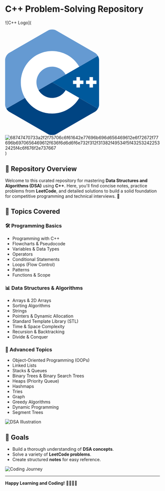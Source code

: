 # C++ Problem-Solving Repository

![C++ Logo](<?xml version="1.0" encoding="utf-8"?>
<!-- Generator: Adobe Illustrator 16.0.4, SVG Export Plug-In . SVG Version: 6.00 Build 0)  -->
<!DOCTYPE svg PUBLIC "-//W3C//DTD SVG 1.1//EN" "http://www.w3.org/Graphics/SVG/1.1/DTD/svg11.dtd">
<svg version="1.1" id="Layer_1" xmlns="http://www.w3.org/2000/svg" xmlns:xlink="http://www.w3.org/1999/xlink" x="0px" y="0px"
	 width="306px" height="344.35px" viewBox="0 0 306 344.35" enable-background="new 0 0 306 344.35" xml:space="preserve">
<path fill="#00599C" d="M302.107,258.262c2.401-4.159,3.893-8.845,3.893-13.053V99.14c0-4.208-1.49-8.893-3.892-13.052L153,172.175
	L302.107,258.262z"/>
<path fill="#004482" d="M166.25,341.193l126.5-73.034c3.644-2.104,6.956-5.737,9.357-9.897L153,172.175L3.893,258.263
	c2.401,4.159,5.714,7.793,9.357,9.896l126.5,73.034C147.037,345.401,158.963,345.401,166.25,341.193z"/>
<path fill="#659AD2" d="M302.108,86.087c-2.402-4.16-5.715-7.793-9.358-9.897L166.25,3.156c-7.287-4.208-19.213-4.208-26.5,0
	L13.25,76.19C5.962,80.397,0,90.725,0,99.14v146.069c0,4.208,1.491,8.894,3.893,13.053L153,172.175L302.108,86.087z"/>
<g>
	<path fill="#FFFFFF" d="M153,274.175c-56.243,0-102-45.757-102-102s45.757-102,102-102c36.292,0,70.139,19.53,88.331,50.968
		l-44.143,25.544c-9.105-15.736-26.038-25.512-44.188-25.512c-28.122,0-51,22.878-51,51c0,28.121,22.878,51,51,51
		c18.152,0,35.085-9.776,44.191-25.515l44.143,25.543C223.142,254.644,189.294,274.175,153,274.175z"/>
</g>
<g>
	<polygon fill="#FFFFFF" points="255,166.508 243.666,166.508 243.666,155.175 232.334,155.175 232.334,166.508 221,166.508 
		221,177.841 232.334,177.841 232.334,189.175 243.666,189.175 243.666,177.841 255,177.841 	"/>
</g>
<g>
	<polygon fill="#FFFFFF" points="297.5,166.508 286.166,166.508 286.166,155.175 274.834,155.175 274.834,166.508 263.5,166.508 
		263.5,177.841 274.834,177.841 274.834,189.175 286.166,189.175 286.166,177.841 297.5,177.841 	"/>
</g>
</svg>
![68747470733a2f2f75706c6f61642e77696b696d656469612e6f72672f77696b6970656469612f636f6d6d6f6e732f312f31382f49534f5f432532422532425f4c6f676f2e737667](https://github.com/user-attachments/assets/8a727af6-d499-46be-9b7a-7ee62909883a)
)

## 🚀 Repository Overview
Welcome to this curated repository for mastering **Data Structures and Algorithms (DSA)** using **C++**. Here, you'll find concise notes, practice problems from **LeetCode**, and detailed solutions to build a solid foundation for competitive programming and technical interviews. 🌟

## 📂 Topics Covered

### 🛠 Programming Basics
- Programming with C++
- Flowcharts & Pseudocode
- Variables & Data Types
- Operators
- Conditional Statements
- Loops (Flow Control)
- Patterns
- Functions & Scope

### 📊 Data Structures & Algorithms
- Arrays & 2D Arrays
- Sorting Algorithms
- Strings
- Pointers & Dynamic Allocation
- Standard Template Library (STL)
- Time & Space Complexity
- Recursion & Backtracking
- Divide & Conquer

### 🌳 Advanced Topics
- Object-Oriented Programming (OOPs)
- Linked Lists
- Stacks & Queues
- Binary Trees & Binary Search Trees
- Heaps (Priority Queue)
- Hashmaps
- Tries
- Graph
- Greedy Algorithms
- Dynamic Programming
- Segment Trees

![DSA Illustration](https://cdn.programiz.com/sites/tutorial2program/files/algorithm-design-techniques.png)

## 🎯 Goals
- Build a thorough understanding of **DSA concepts**.
- Solve a variety of **LeetCode problems**.
- Create structured **notes** for easy reference.

![Coding Journey](https://cdn-images-1.medium.com/max/1200/1*zqzJMnxFwvGchm_hLGQzzA.png)

---
**Happy Learning and Coding!** 👨‍💻👩‍💻
